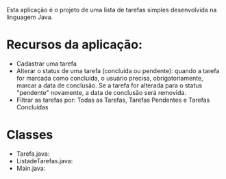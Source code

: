 Esta aplicação é o projeto de uma lista de tarefas simples desenvolvida na linguagem Java.

# Recursos da aplicação:

- Cadastrar uma tarefa
- Alterar o status de uma tarefa (concluída ou pendente): quando a tarefa for marcada como concluída, o usuário precisa, obrigatoriamente, marcar a data de conclusão. Se a tarefa for alterada para o status "pendente" novamente, a data de conclusão será removida.
- Filtrar as tarefas por: Todas as Tarefas, Tarefas Pendentes e Tarefas Concluídas

# Classes
- Tarefa.java:
- ListadeTarefas.java:
- Main.java: 
